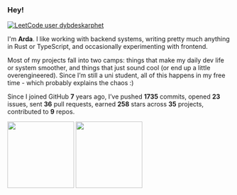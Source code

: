 ### Hey!

[![LeetCode user dybdeskarphet](https://img.shields.io/badge/dynamic/json?style=flat-square&labelColor=141318&color=c8bfff&label=solved&query=solved&url=https%3A%2F%2Fleetcode-badge.vercel.app%2Fapi%2Fusers%2Fdybdeskarphet&logo=leetcode&logoColor=yellow)](https://leetcode.com/dybdeskarphet/)

I'm **Arda**. I like working with backend systems, writing pretty much anything in Rust or TypeScript, and occasionally experimenting with frontend.

Most of my projects fall into two camps: things that make my daily dev life or system smoother, and things that just sound cool (or end up a little overengineered). Since I’m still a uni student, all of this happens in my free time - which probably explains the chaos :)

Since I joined GitHub **7** years ago, I’ve pushed **1735** commits, opened **23** issues, sent **36** pull requests, earned **258** stars across **35** projects, contributed to **9** repos.

<img height=150 align='center' src="https://github-readme-stats.vercel.app/api/top-langs/?username=dybdeskarphet&title_color=e5dff9&text_color=c9c5d0&bg_color=141318&layout=compact&hide_border=true&exclude_repo=dotfiles,dybdeskarphet.github.io,xcorners,ranger_devicons"/> <img height=150 align='center' src='https://github-readme-stats.vercel.app/api?username=dybdeskarphet&show_icons=true&title_color=e5dff9&text_color=c9c5d0&bg_color=141318&icon_color=c8bfff&hide_border=true'/>
